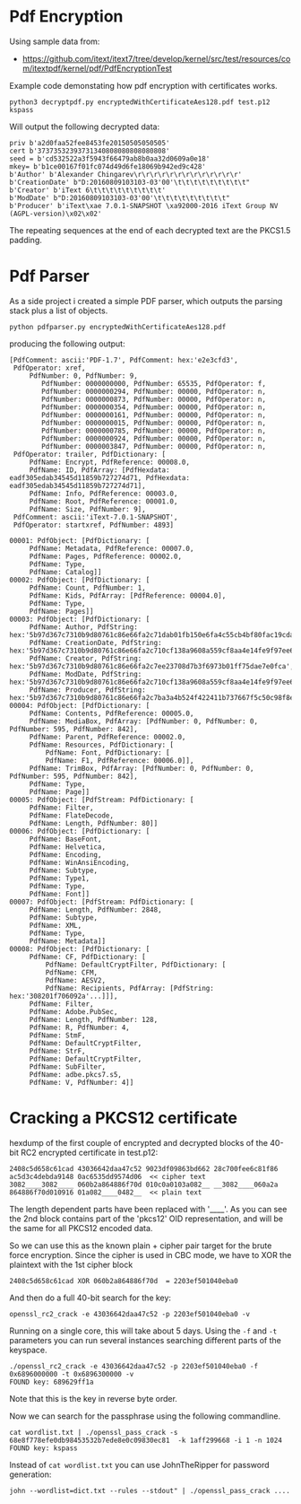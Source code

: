 Pdf Encryption
==============

Using sample data from:
 * https://github.com/itext/itext7/tree/develop/kernel/src/test/resources/com/itextpdf/kernel/pdf/PdfEncryptionTest

Example code demonstating how pdf encryption with certificates works.

    python3 decryptpdf.py encryptedWithCertificateAes128.pdf test.p12 kspass

Will output the following decrypted data:

    priv b'a2d0faa52fee8453fe20150505050505'
    cert b'37373532393731340808080808080808'
    seed = b'cd532522a3f5943f66479ab8b0aa32d0609a0e18'
    mkey= b'b1ce00167f01fc074d49d6fe18069b942ed9c428'
    b'Author' b'Alexander Chingarev\r\r\r\r\r\r\r\r\r\r\r\r\r'
    b'CreationDate' b"D:20160809103103-03'00'\t\t\t\t\t\t\t\t\t"
    b'Creator' b'iText 6\t\t\t\t\t\t\t\t\t'
    b'ModDate' b"D:20160809103103-03'00'\t\t\t\t\t\t\t\t\t"
    b'Producer' b'iText\xae 7.0.1-SNAPSHOT \xa92000-2016 iText Group NV (AGPL-version)\x02\x02'

The repeating sequences at the end of each decrypted text are the PKCS1.5 padding.


Pdf Parser
==========

As a side project i created a simple PDF parser, which outputs the parsing stack plus a list of objects.

    python pdfparser.py encryptedWithCertificateAes128.pdf

producing the following output:

    [PdfComment: ascii:'PDF-1.7', PdfComment: hex:'e2e3cfd3', 
     PdfOperator: xref,
         PdfNumber: 0, PdfNumber: 9,
            PdfNumber: 0000000000, PdfNumber: 65535, PdfOperator: f,
            PdfNumber: 0000000294, PdfNumber: 00000, PdfOperator: n,
            PdfNumber: 0000000873, PdfNumber: 00000, PdfOperator: n,
            PdfNumber: 0000000354, PdfNumber: 00000, PdfOperator: n,
            PdfNumber: 0000000161, PdfNumber: 00000, PdfOperator: n,
            PdfNumber: 0000000015, PdfNumber: 00000, PdfOperator: n,
            PdfNumber: 0000000785, PdfNumber: 00000, PdfOperator: n,
            PdfNumber: 0000000924, PdfNumber: 00000, PdfOperator: n,
            PdfNumber: 0000003847, PdfNumber: 00000, PdfOperator: n,
     PdfOperator: trailer, PdfDictionary: [
         PdfName: Encrypt, PdfReference: 00008.0, 
         PdfName: ID, PdfArray: [PdfHexdata: eadf305edab34545d11859b727274d71, PdfHexdata: eadf305edab34545d11859b727274d71], 
         PdfName: Info, PdfReference: 00003.0, 
         PdfName: Root, PdfReference: 00001.0, 
         PdfName: Size, PdfNumber: 9],
     PdfComment: ascii:'iText-7.0.1-SNAPSHOT',
     PdfOperator: startxref, PdfNumber: 4893]

    00001: PdfObject: [PdfDictionary: [
         PdfName: Metadata, PdfReference: 00007.0, 
         PdfName: Pages, PdfReference: 00002.0, 
         PdfName: Type, 
         PdfName: Catalog]]
    00002: PdfObject: [PdfDictionary: [
         PdfName: Count, PdfNumber: 1, 
         PdfName: Kids, PdfArray: [PdfReference: 00004.0], 
         PdfName: Type, 
         PdfName: Pages]]
    00003: PdfObject: [PdfDictionary: [
         PdfName: Author, PdfString: hex:'5b97d367c7310b9d80761c86e66fa2c71dab01fb150e6fa4c55cb4bf80fac19cda79513966f9d6c1e938080fc8c87800', 
         PdfName: CreationDate, PdfString: hex:'5b97d367c7310b9d80761c86e66fa2c710cf138a9608a559cf8aa4e14fe9f97ee6e7ef89029fb1f7399dd9e64b0d7cab', 
         PdfName: Creator, PdfString: hex:'5b97d367c7310b9d80761c86e66fa2c7ee23708d7b3f6973b01ff75dae7e0fca', 
         PdfName: ModDate, PdfString: hex:'5b97d367c7310b9d80761c86e66fa2c710cf138a9608a559cf8aa4e14fe9f97ee6e7ef89029fb1f7399dd9e64b0d7cab', 
         PdfName: Producer, PdfString: hex:'5b97d367c7310b9d80761c86e66fa2c7ba3a4b524f422411b737667f5c50c98f8e864b96999ed6247270483364dd492a28c0a6f50da37bfe8e0ad618f419d4e77f31179bf7502fd8606af1b81e271ae3']]
    00004: PdfObject: [PdfDictionary: [
         PdfName: Contents, PdfReference: 00005.0, 
         PdfName: MediaBox, PdfArray: [PdfNumber: 0, PdfNumber: 0, PdfNumber: 595, PdfNumber: 842], 
         PdfName: Parent, PdfReference: 00002.0, 
         PdfName: Resources, PdfDictionary: [
             PdfName: Font, PdfDictionary: [
             PdfName: F1, PdfReference: 00006.0]], 
         PdfName: TrimBox, PdfArray: [PdfNumber: 0, PdfNumber: 0, PdfNumber: 595, PdfNumber: 842], 
         PdfName: Type, 
         PdfName: Page]]
    00005: PdfObject: [PdfStream: PdfDictionary: [
         PdfName: Filter, 
         PdfName: FlateDecode, 
         PdfName: Length, PdfNumber: 80]]
    00006: PdfObject: [PdfDictionary: [
         PdfName: BaseFont, 
         PdfName: Helvetica, 
         PdfName: Encoding, 
         PdfName: WinAnsiEncoding, 
         PdfName: Subtype, 
         PdfName: Type1, 
         PdfName: Type, 
         PdfName: Font]]
    00007: PdfObject: [PdfStream: PdfDictionary: [
         PdfName: Length, PdfNumber: 2848, 
         PdfName: Subtype, 
         PdfName: XML, 
         PdfName: Type, 
         PdfName: Metadata]]
    00008: PdfObject: [PdfDictionary: [
         PdfName: CF, PdfDictionary: [
             PdfName: DefaultCryptFilter, PdfDictionary: [
             PdfName: CFM, 
             PdfName: AESV2, 
             PdfName: Recipients, PdfArray: [PdfString: hex:'308201f706092a'...]]], 
         PdfName: Filter, 
         PdfName: Adobe.PubSec, 
         PdfName: Length, PdfNumber: 128, 
         PdfName: R, PdfNumber: 4, 
         PdfName: StmF, 
         PdfName: DefaultCryptFilter, 
         PdfName: StrF, 
         PdfName: DefaultCryptFilter, 
         PdfName: SubFilter, 
         PdfName: adbe.pkcs7.s5, 
         PdfName: V, PdfNumber: 4]]


Cracking a PKCS12 certificate
=============================


hexdump of the first couple of encrypted and decrypted blocks of the 40-bit RC2 encrypted certificate in test.p12:

    2408c5d658c61cad 43036642daa47c52 9023df09863bd662 28c700fee6c81f86 ac5d3c4debda9148 0ac6535dd9574d06  << cipher text
    3082____3082____ 060b2a864886f70d 010c0a0103a082__ __3082____060a2a 864886f70d010916 01a082____0482__  << plain text

The length dependent parts have been replaced with '\_\_\_\_'.
As you can see the 2nd block contains part of the 'pkcs12' OID representation,
and will be the same for all PKCS12 encoded data.

So we can use this as the known plain + cipher pair target for the brute force encryption.
Since the cipher is used in CBC mode, we have to XOR the plaintext with the 1st cipher block

    2408c5d658c61cad XOR 060b2a864886f70d  = 2203ef501040eba0

And then do a full 40-bit search for the key:

    openssl_rc2_crack -e 43036642daa47c52 -p 2203ef501040eba0 -v

Running on a single core, this will take about 5 days.
Using the `-f` and `-t` parameters you can run several instances searching different parts
of the keyspace.

    ./openssl_rc2_crack -e 43036642daa47c52 -p 2203ef501040eba0 -f 0x6896000000 -t 0x6896300000 -v
    FOUND key: 689629ff1a

Note that this is the key in reverse byte order.

Now we can search for the passphrase using the following commandline.

    cat wordlist.txt | ./openssl_pass_crack -s 68e8f778efe0db98453532b7ede8e0c09830ec81  -k 1aff299668 -i 1 -n 1024
    FOUND key: kspass

Instead of `cat wordlist.txt`  you can use JohnTheRipper for password generation:

    john --wordlist=dict.txt --rules --stdout" | ./openssl_pass_crack ....


